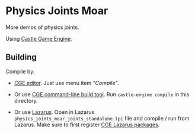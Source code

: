 # Physics Joints Moar

More demos of physics joints.

Using [Castle Game Engine](https://castle-engine.io/).

## Building

Compile by:

- [CGE editor](https://castle-engine.io/manual_editor.php). Just use menu item _"Compile"_.

- Or use [CGE command-line build tool](https://castle-engine.io/build_tool). Run `castle-engine compile` in this directory.

- Or use [Lazarus](https://www.lazarus-ide.org/). Open in Lazarus `physics_joints_moar_joints_standalone.lpi` file and compile / run from Lazarus. Make sure to first register [CGE Lazarus packages](https://castle-engine.io/documentation.php).
